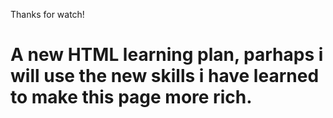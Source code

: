 <p>Thanks for watch!</p>
<h1>A new HTML learning plan, parhaps i will use the new skills i have learned to make this page more rich.<h1>

